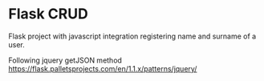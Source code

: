 # Flask CRUD 

Flask project with javascript integration registering name and surname of a user.

Following jquery getJSON method https://flask.palletsprojects.com/en/1.1.x/patterns/jquery/
